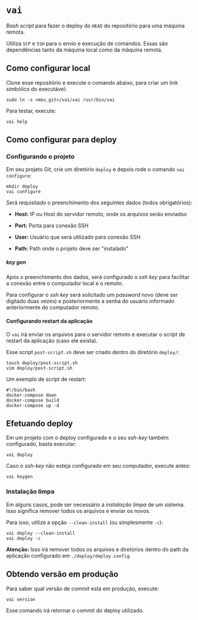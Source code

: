 # `vai`

_Bash script_ para fazer o deploy do `HEAD` do repositório para uma máquina remota.

Utiliza `SCP` e `SSH` para o envio e execução de comandos. Essas são dependências tanto da máquina
local como da máquina remota.

## Como configurar local

Clone esse repositório e execute o comando abaixo, para criar um link simbólico do executável:

    sudo ln -s <meu_git>/vai/vai /usr/bin/vai 

Para testar, execute:

    vai help

## Como configurar para deploy

### Configurando o projeto

Em seu projeto Git, crie um diretório `deploy` e depois rode o comando `vai configure`:

    mkdir deploy
    vai configure

Será requisitado o preenchimento dos seguintes dados (todos obrigatórios):

* **Host:** IP ou Host do servidor remoto, onde os arquivos serão enviadso

* **Port:** Porta para conexão SSH

* **User:** Usuário que será utilizado para conexão SSH

* **Path:** Path onde o projeto deve ser "instalado"

##### _key gen_

Após o preenchimento dos dados, será configurado o _ssh key_ para facilitar a conexão entre o computador local e o remoto.

Para configurar o _ssh key_ será solicitado um _password_ novo (deve ser digitado duas vezes) e posteriormente a senha do usuário informado anteriormente do computador remoto.

#### Configurando restart da aplicação

O `vai` irá enviar os arquivos para o servidor remoto e executar o script de restart da aplicação (caso ele exista).

Esse script `post-script.sh` deve ser criado dentro do diretório `deploy/`:

    touch deploy/post-script.sh
    vim deploy/post-script.sh

Um exemplo de script de restart:

    #!/bin/bash
    docker-compose down
    docker-compose build
    docker-compose up -d

## Efetuando deploy

Em um projeto com o deploy configurado e o seu _ssh-key_ também configurado, basta executar:

    vai deploy

Caso o _ssh-key_ não esteja configurado em seu computador, execute antes:

    vai keygen

### Instalação limpa

Em alguns casos, pode ser necessário a _instalação limpa_ de um sistema. Isso significa remover todos os arquivos 
e enviar os novos.

Para isso, utilize a opção `--clean-install` (ou simplesmente `-c`):

    vai deploy --clean-install
    vai deploy -c

**Atenção:** Isso irá remover todos os arquivos e diretórios dentro do path da aplicação configurado em `./deploy/deploy.config`.

## Obtendo versão em produção

Para saber qual versão de _commit_ está em produção, execute:

    vai version

Esse comando irá retornar o commit do deploy utilizado.